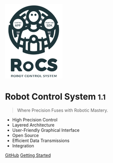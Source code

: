 ![logo](_media/icon.svg)

# Robot Control System <small>1.1</small>

> Where Precision Fuses with Robotic Mastery.

- High Precision Control
- Layered Architecture
- User-Friendly Graphical Interface
- Open Source
- Efficient Data Transmissions
- Integration

[GitHub](https://github.com/FFTAI/fftai.github.io)
[Getting Started](concepts/about_gr1.md)

<!-- background color -->

